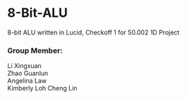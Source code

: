 # 8-Bit-ALU
8-bit ALU written in Lucid, Checkoff 1 for 50.002 1D Project

### Group Member:
Li Xingxuan <br>
Zhao Guanlun <br>
Angelina Law <br>
Kimberly Loh Cheng Lin
